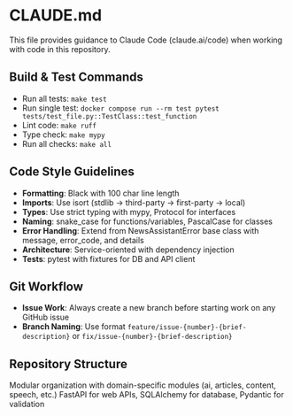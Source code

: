 # CLAUDE.md

This file provides guidance to Claude Code (claude.ai/code) when working with code in this repository.

## Build & Test Commands
- Run all tests: `make test`
- Run single test: `docker compose run --rm test pytest tests/test_file.py::TestClass::test_function`
- Lint code: `make ruff`
- Type check: `make mypy`
- Run all checks: `make all`

## Code Style Guidelines
- **Formatting**: Black with 100 char line length
- **Imports**: Use isort (stdlib → third-party → first-party → local)
- **Types**: Use strict typing with mypy, Protocol for interfaces
- **Naming**: snake_case for functions/variables, PascalCase for classes
- **Error Handling**: Extend from NewsAssistantError base class with message, error_code, and details
- **Architecture**: Service-oriented with dependency injection
- **Tests**: pytest with fixtures for DB and API client

## Git Workflow
- **Issue Work**: Always create a new branch before starting work on any GitHub issue
- **Branch Naming**: Use format `feature/issue-{number}-{brief-description}` or `fix/issue-{number}-{brief-description}`

## Repository Structure
Modular organization with domain-specific modules (ai, articles, content, speech, etc.)
FastAPI for web APIs, SQLAlchemy for database, Pydantic for validation